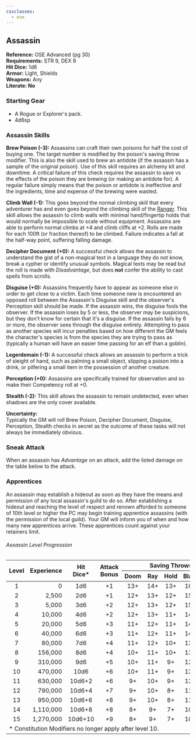 ```yaml
---
cssclasses:
  - ose
---
```

## Assassin
<div class="ose-note">
<b>Reference:</b> OSE Advanced (pg 30)<br/>
<b>Requirements:</b> STR 9, DEX 9<br/>
<b>Hit Dice:</b> 1d6<br/>
<b>Armor:</b> Light, Shields<br/>
<b>Weapons:</b> Any<br/>
<b>Literate: No</b> 
</div>

### Starting Gear
- A Rogue or Explorer's pack.
- 4d6sp

### Assassin Skills
**Brew Poison (-3):** Assassins can craft their own poisons for half the cost of buying one.  The target number is modified by the poison's saving throw modifier.  This is also the skill used to brew an antidote (if the assassin has a sample of the original poison).  Use of this skill requires an alchemy kit and downtime.  A critical failure of this check requires the assassin to save vs the effects of the poison they are brewing (or making an antidote for).  A regular failure simply means that the poison or antidote is ineffective and the ingredients, time and expense of the brewing were wasted.

**Climb Wall (-1):** This goes beyond the normal climbing skill that every adventurer has and even goes beyond the climbing skill of the [Ranger](character_classes/Ranger.md#Ranger%20Skills).  This skill allows the assassin to climb walls with minimal hand/fingertip holds that would normally be impossible to scale without equipment.  Assassins are able to perform normal climbs at +4 and climb cliffs at +2.  Rolls are made for each 100ft (or fraction thereof) to be climbed.  Failure indicates a fall at the half-way point, suffering falling damage.

**Decipher Document (+0):** A successful check allows the assassin to understand the gist of a non-magical text in a language they do not know, break a cypher or identify unusual symbols.  Magical texts may be read but the roll is made with *Disadvantage*, but does **not** confer the ability to cast spells from scrolls.

**Disguise (+0):** Assassins frequently have to appear as someone else in order to get close to a victim.  Each time someone new is encountered an opposed roll between the Assassin's Disguise skill and the observer's Perception skill should be made.  If the assassin wins, the disguise fools the observer.  If the assassin loses by 5 or less, the observer may be suspicions, but they don't know for certain that it's a disguise.  If the assassin fails by 6 or more, the observer sees through the disguise entirely.  Attempting to pass as another species will incur penalties based on how different the GM feels the character's species is from the species they are trying to pass as (typically a human will have an easier time passing for an elf than a goblin).

**Legerdemain (-1):** A successful check allows an assassin to perform a trick of sleight of hand, such as palming a small object, slipping a poison into a drink, or pilfering a small item in the possession of another creature.

**Perception (+0):** Assassins are specifically trained for observation and so make their Competency roll at +0.

**Stealth (-2):** This skill allows the assassin to remain undetected, even when shadows are the only cover available.

<div class="ose-note">
<b>Uncertainty:</b></br>
Typically the GM will roll Brew Poison, Decipher Document, Disguise, Perception, Stealth checks in secret as the outcome of these tasks will not always be immediately obvious.
</div>

### Sneak Attack
When an assassin has *Advantage* on an attack, add the listed damage on the table below to the attack.

### Apprentices
An assassin may establish a hideout as soon as they have the means and permission of any local assassin's guild to do so.  After establishing a hideout and reaching the level of respect and renown afforded to someone of 10th level or higher the PC may begin training apprentice assassins (with the permission of the local guild).  Your GM will inform you of when and how many new apprentices arrive.  These apprentices count against your retainers limit.

###### Assassin Level Progression
<table>
    <thead>
        <tr>
            <th align="center" rowspan=2><b>Level</b></th>
            <th align="center" rowspan=2><b>Experience</th>
            <th align="center" rowspan=2><b>Hit<br/>Dice*</b></th>
            <th align="center" rowspan=2><b>Attack<br/>Bonus</b></th>
            <th align="center" colspan=5><b>Saving Throws</b></th>
            <th align="center" rowspan=2><b>Competence</b></th>
            <th align="center" rowspan=2><b>Sneak<br/>Attack</b></th>
        </tr>
        <tr>
            <th align="center"><b>Doom</b></th>
            <th align="center"><b>Ray</b></th>
            <th align="center"><b>Hold</b></th>
            <th align="center"><b>Blast</b></th>
            <th align="center"><b>Spell</b></th>
        </tr>
    </thead>
    <tbody>
        <tr>
            <td align="center">1</td><!--Level-->
            <td align="right">0</td><!--Experience-->
            <td align="center">1d6</td><!--Hit Dice-->
            <td align="center">+1</td><!--Attack Bonus-->
            <td align="center">13+</td><!--Doom-->
            <td align="center">14+</td><!--Ray-->
            <td align="center">13+</td><!--Hold-->
            <td align="center">16+</td><!--Blast-->
            <td align="center">15+</td><!--Spell-->
            <td align="center">11+</td><!--Competency-->
            <td align="center">+1d4</td><!--Sneak Attack-->
        </tr>
        <tr>
            <td align="center">2</td><!--Level-->
            <td align="right">2,500</td><!--Experience-->
            <td align="center">2d6</td><!--Hit Dice-->
            <td align="center">+1</td><!--Attack Bonus-->
            <td align="center">12+</td><!--Doom-->
            <td align="center">13+</td><!--Ray-->
            <td align="center">12+</td><!--Hold-->
            <td align="center">15+</td><!--Blast-->
            <td align="center">14+</td><!--Spell-->
            <td align="center">11+</td><!--Competency-->
            <td align="center">+1d4</td><!--Sneak Attack-->
        </tr>
        <tr>
            <td align="center">3</td><!--Level-->
            <td align="right">5,000</td><!--Experience-->
            <td align="center">3d6</td><!--Hit Dice-->
            <td align="center">+2</td><!--Attack Bonus-->
            <td align="center">12+</td><!--Doom-->
            <td align="center">13+</td><!--Ray-->
            <td align="center">12+</td><!--Hold-->
            <td align="center">15+</td><!--Blast-->
            <td align="center">14+</td><!--Spell-->
            <td align="center">10+</td><!--Competency-->
            <td align="center">+1d4</td><!--Sneak Attack-->
        </tr>
        <tr>
            <td align="center">4</td><!--Level-->
            <td align="right">10,000</td><!--Experience-->
            <td align="center">4d6</td><!--Hit Dice-->
            <td align="center">+2</td><!--Attack Bonus-->
            <td align="center">12+</td><!--Doom-->
            <td align="center">13+</td><!--Ray-->
            <td align="center">11+</td><!--Hold-->
            <td align="center">14+</td><!--Blast-->
            <td align="center">13+</td><!--Spell-->
            <td align="center">10+</td><!--Competency-->
            <td align="center">+1d4</td><!--Sneak Attack-->
        </tr>
        <tr>
            <td align="center">5</td><!--Level-->
            <td align="right">20,000</td><!--Experience-->
            <td align="center">5d6</td><!--Hit Dice-->
            <td align="center">+3</td><!--Attack Bonus-->
            <td align="center">11+</td><!--Doom-->
            <td align="center">12+</td><!--Ray-->
            <td align="center">11+</td><!--Hold-->
            <td align="center">14+</td><!--Blast-->
            <td align="center">13+</td><!--Spell-->
            <td align="center">9+</td><!--Competency-->
            <td align="center">+2d4</td><!--Sneak Attack-->
        </tr>
        <tr>
            <td align="center">6</td><!--Level-->
            <td align="right">40,000</td><!--Experience-->
            <td align="center">6d6</td><!--Hit Dice-->
            <td align="center">+3</td><!--Attack Bonus-->
            <td align="center">11+</td><!--Doom-->
            <td align="center">12+</td><!--Ray-->
            <td align="center">11+</td><!--Hold-->
            <td align="center">14+</td><!--Blast-->
            <td align="center">12+</td><!--Spell-->
            <td align="center">9+</td><!--Competency-->
            <td align="center">+2d4</td><!--Sneak Attack-->
        </tr>
        <tr>
            <td align="center">7</td><!--Level-->
            <td align="right">80,000</td><!--Experience-->
            <td align="center">7d6</td><!--Hit Dice-->
            <td align="center">+4</td><!--Attack Bonus-->
            <td align="center">11+</td><!--Doom-->
            <td align="center">12+</td><!--Ray-->
            <td align="center">10+</td><!--Hold-->
            <td align="center">13+</td><!--Blast-->
            <td align="center">12+</td><!--Spell-->
            <td align="center">8+</td><!--Competency-->
            <td align="center">+2d4</td><!--Sneak Attack-->
        </tr>
        <tr>
            <td align="center">8</td><!--Level-->
            <td align="right">156,000</td><!--Experience-->
            <td align="center">8d6</td><!--Hit Dice-->
            <td align="center">+4</td><!--Attack Bonus-->
            <td align="center">10+</td><!--Doom-->
            <td align="center">11+</td><!--Ray-->
            <td align="center">10+</td><!--Hold-->
            <td align="center">13+</td><!--Blast-->
            <td align="center">11+</td><!--Spell-->
            <td align="center">8+</td><!--Competency-->
            <td align="center">+2d4</td><!--Sneak Attack-->
        </tr>
        <tr>
            <td align="center">9</td><!--Level-->
            <td align="right">310,000</td><!--Experience-->
            <td align="center">9d6</td><!--Hit Dice-->
            <td align="center">+5</td><!--Attack Bonus-->
            <td align="center">10+</td><!--Doom-->
            <td align="center">11+</td><!--Ray-->
            <td align="center">9+</td><!--Hold-->
            <td align="center">12+</td><!--Blast-->
            <td align="center">11+</td><!--Spell-->
            <td align="center">8+</td><!--Competency-->
            <td align="center">+3d4</td><!--Sneak Attack-->
        </tr>
        <tr>
            <td align="center">10</td><!--Level-->
            <td align="right">470,000</td><!--Experience-->
            <td align="center">10d6</td><!--Hit Dice-->
            <td align="center">+6</td><!--Attack Bonus-->
            <td align="center">10+</td><!--Doom-->
            <td align="center">11+</td><!--Ray-->
            <td align="center">9+</td><!--Hold-->
            <td align="center">12+</td><!--Blast-->
            <td align="center">10+</td><!--Spell-->
            <td align="center">7+</td><!--Competency-->
            <td align="center">+3d4</td><!--Sneak Attack-->
        </tr>
        <tr>
            <td align="center">11</td><!--Level-->
            <td align="right">630,000</td><!--Experience-->
            <td align="center">10d6+2</td><!--Hit Dice-->
            <td align="center">+6</td><!--Attack Bonus-->
            <td align="center">9+</td><!--Doom-->
            <td align="center">10+</td><!--Ray-->
            <td align="center">9+</td><!--Hold-->
            <td align="center">12+</td><!--Blast-->
            <td align="center">10+</td><!--Spell-->
            <td align="center">7+</td><!--Competency-->
            <td align="center">+3d4</td><!--Sneak Attack-->
        </tr>
        <tr>
            <td align="center">12</td><!--Level-->
            <td align="right">790,000</td><!--Experience-->
            <td align="center">10d6+4</td><!--Hit Dice-->
            <td align="center">+7</td><!--Attack Bonus-->
            <td align="center">9+</td><!--Doom-->
            <td align="center">10+</td><!--Ray-->
            <td align="center">8+</td><!--Hold-->
            <td align="center">11+</td><!--Blast-->
            <td align="center">9+</td><!--Spell-->
            <td align="center">6+</td><!--Competency-->
            <td align="center">+3d4</td><!--Sneak Attack-->
        </tr>
        <tr>
            <td align="center">13</td><!--Level-->
            <td align="right">950,000</td><!--Experience-->
            <td align="center">10d6+6</td><!--Hit Dice-->
            <td align="center">+8</td><!--Attack Bonus-->
            <td align="center">9+</td><!--Doom-->
            <td align="center">10+</td><!--Ray-->
            <td align="center">8+</td><!--Hold-->
            <td align="center">11+</td><!--Blast-->
            <td align="center">9+</td><!--Spell-->
            <td align="center">6+</td><!--Competency-->
            <td align="center">+4d4</td><!--Sneak Attack-->
        </tr>
        <tr>
            <td align="center">14</td><!--Level-->
            <td align="right">1,110,000</td><!--Experience-->
            <td align="center">10d6+8</td><!--Hit Dice-->
            <td align="center">+8</td><!--Attack Bonus-->
            <td align="center">8+</td><!--Doom-->
            <td align="center">9+</td><!--Ray-->
            <td align="center">7+</td><!--Hold-->
            <td align="center">10+</td><!--Blast-->
            <td align="center">8+</td><!--Spell-->
            <td align="center">5+</td><!--Competency-->
            <td align="center">+4d4</td><!--Sneak Attack-->
        </tr>
        <tr>
            <td align="center">15</td><!--Level-->
            <td align="right">1,270,000</td><!--Experience-->
            <td align="center">10d6+10</td><!--Hit Dice-->
            <td align="center">+9</td><!--Attack Bonus-->
            <td align="center">8+</td><!--Doom-->
            <td align="center">9+</td><!--Ray-->
            <td align="center">7+</td><!--Hold-->
            <td align="center">10+</td><!--Blast-->
            <td align="center">8+</td><!--Spell-->
            <td align="center">5+</td><!--Competency-->
            <td align="center">+4d4</td><!--Sneak Attack-->
        </tr>
        <tr><td colspan=12>* Constitution Modifiers no longer apply after level 10.</td></tr>
    </tbody>
</table>
